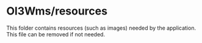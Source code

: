 # Ol3Wms/resources

This folder contains resources (such as images) needed by the application. This file can
be removed if not needed.
